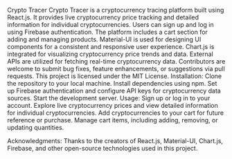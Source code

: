 Crypto Tracer
Crypto Tracer is a cryptocurrency tracing platform built using React.js.
It provides live cryptocurrency price tracking and detailed information for individual cryptocurrencies.
Users can sign up and log in using Firebase authentication.
The platform includes a cart section for adding and managing products.
Material-UI is used for designing UI components for a consistent and responsive user experience.
Chart.js is integrated for visualizing cryptocurrency price trends and data.
External APIs are utilized for fetching real-time cryptocurrency data.
Contributors are welcome to submit bug fixes, feature enhancements, or suggestions via pull requests.
This project is licensed under the MIT License.
Installation:
Clone the repository to your local machine.
Install dependencies using npm.
Set up Firebase authentication and configure API keys for cryptocurrency data sources.
Start the development server.
Usage:
Sign up or log in to your account.
Explore live cryptocurrency prices and view detailed information for individual cryptocurrencies.
Add cryptocurrencies to your cart for future reference or purchase.
Manage cart items, including adding, removing, or updating quantities.

Acknowledgments:
Thanks to the creators of React.js, Material-UI, Chart.js, Firebase, and other open-source technologies used in this project.

